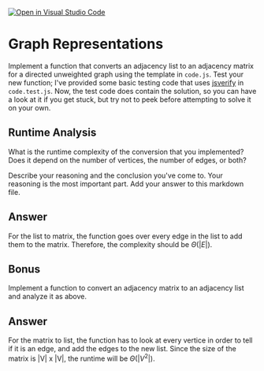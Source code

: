 [![Open in Visual Studio Code](https://classroom.github.com/assets/open-in-vscode-718a45dd9cf7e7f842a935f5ebbe5719a5e09af4491e668f4dbf3b35d5cca122.svg)](https://classroom.github.com/online_ide?assignment_repo_id=12474260&assignment_repo_type=AssignmentRepo)
# Graph Representations

Implement a function that converts an adjacency list to an adjacency matrix for
a directed unweighted graph using the template in `code.js`. Test your new
function; I've provided some basic testing code that uses
[jsverify](https://jsverify.github.io/) in `code.test.js`. Now, the test code
does contain the solution, so you can have a look at it if you get stuck, but
try not to peek before attempting to solve it on your own.

## Runtime Analysis

What is the runtime complexity of the conversion that you implemented? Does it
depend on the number of vertices, the number of edges, or both?

Describe your reasoning and the conclusion you've come to. Your reasoning is the
most important part. Add your answer to this markdown file.


## Answer

For the list to matrix, the function goes over every edge in the list to add 
them to the matrix.  Therefore, the complexity should be $\Theta(|E|)$.

## Bonus

Implement a function to convert an adjacency matrix to an adjacency list and
analyze it as above.

## Answer

For the matrix to list, the function has to look at every vertice in order to tell
if it is an edge, and add the edges to the new list.  Since the size of the matrix is
|V| x |V|, the runtime will be $\Theta(|V^2|)$.
